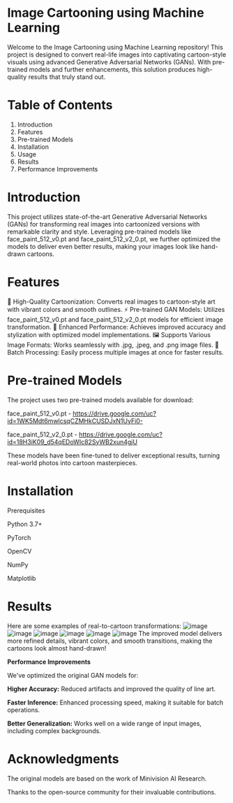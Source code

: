 # **Image Cartooning using Machine Learning**

Welcome to the Image Cartooning using Machine Learning repository! This project is designed to convert real-life images into captivating cartoon-style visuals using advanced Generative Adversarial Networks (GANs). With pre-trained models and further enhancements, this solution produces high-quality results that truly stand out.


# **Table of Contents**
  1. Introduction
  2. Features
  3. Pre-trained Models
  4. Installation
  5. Usage
  6. Results
  7. Performance Improvements


# **Introduction**

This project utilizes state-of-the-art Generative Adversarial Networks (GANs) for transforming real images into cartoonized versions with remarkable clarity and style. Leveraging pre-trained models like face_paint_512_v0.pt and face_paint_512_v2_0.pt, we further optimized the models to deliver even better results, making your images look like hand-drawn cartoons.

# **Features**
  🎨 High-Quality Cartoonization: Converts real images to cartoon-style art with vibrant colors and smooth outlines.
  ⚡ Pre-trained GAN Models: Utilizes face_paint_512_v0.pt and face_paint_512_v2_0.pt models for efficient image transformation.
  🚀 Enhanced Performance: Achieves improved accuracy and stylization with optimized model implementations.
  🖼️ Supports Various Image Formats: Works seamlessly with .jpg, .jpeg, and .png image files.
  🔄 Batch Processing: Easily process multiple images at once for faster results.

# **Pre-trained Models**
The project uses two pre-trained models available for download:

  face_paint_512_v0.pt - https://drive.google.com/uc?id=1WK5Mdt6mwlcsqCZMHkCUSDJxN1UyFi0-
  
  face_paint_512_v2_0.pt - https://drive.google.com/uc?id=18H3iK09_d54qEDoWIc82SyWB2xun4gjU
  
These models have been fine-tuned to deliver exceptional results, turning real-world photos into cartoon masterpieces.

# **Installation**
  Prerequisites
  
  Python 3.7+
  
  PyTorch
  
  OpenCV
  
  NumPy
  
  Matplotlib


# **Results**
Here are some examples of real-to-cartoon transformations:
![image](https://github.com/user-attachments/assets/de6549ec-b44d-4beb-83a1-4f3ecd0f2e07)
![image](https://github.com/user-attachments/assets/db9a5395-26ea-4111-ac73-b11970fa1f3c)
![image](https://github.com/user-attachments/assets/3c76908d-0007-43f8-9dd1-8d0ed2bbbfc0)
![image](https://github.com/user-attachments/assets/625a8673-580a-4c7b-9f4e-aff4187bff00)
![image](https://github.com/user-attachments/assets/e886b123-977b-4062-a119-5b7270438a84)
![image](https://github.com/user-attachments/assets/3f69aa13-05ee-40c2-b4fb-625306a848cb)
The improved model delivers more refined details, vibrant colors, and smooth transitions, making the cartoons look almost hand-drawn!


**Performance Improvements**

We've optimized the original GAN models for:

  **Higher Accuracy:** Reduced artifacts and improved the quality of line art.
  
  **Faster Inference:** Enhanced processing speed, making it suitable for batch operations.
  
  **Better Generalization:** Works well on a wide range of input images, including complex backgrounds.


# **Acknowledgments**

  The original models are based on the work of Minivision AI Research.
  
  Thanks to the open-source community for their invaluable contributions.






